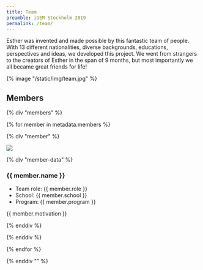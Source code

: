 ```yaml
---
title: Team
preamble: iGEM Stockholm 2019
permalink: /team/
---
```


[](https://www.notion.so/8f6262d406b04820aae6a788f03714d8#055894d39e624801a1eb8384a22314e0)

Esther was invented and made possible by this fantastic team of people. With 13 different nationalities, diverse backgrounds, educations, perspectives and ideas, we developed this project. We went from strangers to the creators of Esther in the span of 9 months, but most importantly we all became great friends for life!

{% image "/static/img/team.jpg"  %}

## Members

{% div "members" %}

{% for member in metadata.members %}

{% div "member" %}

![]({{member.image}})

{% div "member-data" %}

### {{ member.name }}

-   Team role: {{ member.role }}
-   School: {{ member.school }}
-   Program: {{ member.program }}

{{ member.motivation }}

{% enddiv %}

{% enddiv %}

{% endfor %}

{% enddiv "" %}
